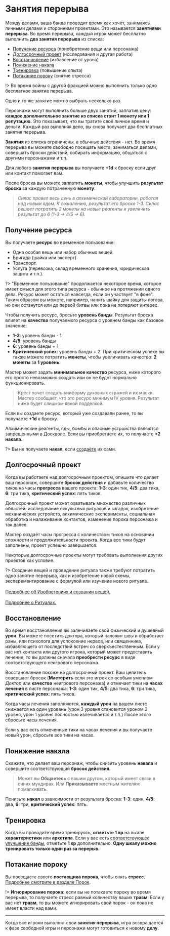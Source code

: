 # Занятия перерыва

Между делами, ваша банда проводит время как хочет, занимаясь личными делами и сторонними проектами. Это называется **занятиями перерыва**. Во время перерыва, каждый игрок может бесплатно выполнить **два занятия перерыва** из списка:

- [Получение ресурса](#Получение-ресурса) (приобретение вещи или персонажа)
- [Долгосрочный проект](#Долгосрочный-проект) (исследования и другая работа)
- [Восстановление](#Восстановление) (избавление от урона)
- [Понижение накала](#Понижение-накала)
- [Тренировка](#Тренировка) (повышение опыта)
- [Потакание пороку](#Потакание-пороку) (снятие стресса)

!> Во время войны с другой фракцией можно выполнить только одно бесплатное занятие перерыва.

Одно и то же занятие можно выбрать несколько раз.

Персонажи могут выполнить больше двух занятий, заплатив цену: **каждое дополнительное занятие из списка стоит 1 монету или 1 репутацию.** Это показывает, что вы тратите своё личное время и деньги. Каждый раз выполняя дело, вы снова получает два бесплатных занятия перерыва.

**Занятия** из списка ограничены, а обычные действия - нет. Во время перерыва вы можете свободно посещать места, заниматься делами, совершать броски действий, собирать информацию, общаться с другими персонажами и т.п.

Для любого **занятия перерыва** вы получаете **+1d** к броску если друг или контакт помогает вам.

После броска вы можете заплатить **монеты**, чтобы улучшить **результат броска** за каждую потраченную **монету**.

> _Силас провел весь день в алхимической лаборатории, работая над новым ядом. К сожалению, результат его броска 1-3. Силас решает потратить 2 монеты на новые реагенты и увеличить результат до 6 (1-3 -> 4/5 -> 6)._

## Получение ресурса

Вы получаете **ресурс** во временное пользование:

- Одна особая вещь или набор обычных вещей.
- Бригада (шайка или эксперт).
- Транспорт.
- Услуга (перевозка, склад временного хранения, юридическая защита и т.п.).

?> "Временное пользование" продолжается некоторое время, которое имеет смысл для этого типа ресурса - обычное на протяжении одного дела. Ресурс может остаться навсегда, если он участвует "в фоне". Таким образом вы можете, например, нанять шайку для защиты логова, но они останутся или до первой битвы или пока не потеряют интерес.

Чтобы получить ресурс, бросьте **уровень банды**. Результат броска влияет на **качество** получаемого ресурса с уровнем банды как базовое значение:

- **1-3**: уровень банды - 1
- **4/5**: уровень банды
- **6**: уровень банды + 1
- **Критический успех**: уровень банды + 2. При критическом успехе вы также можете потратить **монеты**, чтобы увеличивать качество: **2 монеты** за **1 уровень**.

Мастер может задать **минимальное качество** ресурса, ниже которого его просто невозможно создать или он не будет нормально функционировать.

> Крест хочет создать униформу духовных стражей и их маски. Мастер сообщает, что это ресурс минимум IV уровня. Результат ниже будет слишком явной подделкой.

Если вы создаете ресурс, который уже создавали ранее, то вы получаете **+1d** к броску.

Алхимические реагенты, яды, бомбы и опасные устройства являются запрещенными в Доскволе. Если вы приобретаете их, то получаете **+2 накала.**

?> Вы не получаете **накал**, если [создаёте](crafting) их сами.

## Долгосрочный проект

Когда вы работаете над долгосрочным проектом, опишите что делает ваш персонаж, совершите **бросок действия** и добавьте количество тиков на часы **прогресса** вашего проекта: **1-3**: один тик, **4/5**: два тика, **6**: три тика, **критический успех**: пять тиков.

Долгосрочный проект может охватывать множество различных областей: исследование оккультных ритуалов и загадок, изобретение механических устройств, алхимические эксперименты, социальная обработка и налаживание контактов, изменение порока персонажа и так далее.

Мастер создаёт часы прогресса с количеством тиков на основании сложности и продолжительности проекта. Когда все тики будут заполнены, проект успешно завершается.

Некоторые долгосрочные проекты могут требовать выполнения других проектов как условие.

?> Создание вещей и проведение ритуала также требуют потратить одно занятие перерыва, как и изобретение новой схемы, эксперементирование с формулой или изучение нового ритуала.<br><br>[Подробнее об Изобретениях и создании вещей.](crafting)<br><br>[Подробнее о Ритуалах.](rituals)


## Восстановление

Во время восстановления вы залечиваете свой физический и душевный **урон**. Вы можете посетить доктора, который наложит швы и обработает раны, или психолога для успокоение нервов, или священника, избавляющего от последствий встреч со сверхъестественным. Если у вас нет контакта или другого игрока, который может предоставить лечение, то вы должны сначала **преобрести ресурс** в виде соответствующего неигрового персонажа.

Восстановление похоже на долгосрочный проект. Ваш целитель совершает бросок (**Мастерить** если это игрок со особым умением _Доктор_ или **качество** неигрового персонажа) и отмечает тики на **часах лечения** в листе персонажа: **1-3**: один тик, **4/5**: два тика, **6**: три тика, **критический успех**: пять тиков.

Когда часы лечения заполняются, **каждый урон** на вашем листе снижается на один уровень (урон 3 уровня становится уроном 2 уровня, урон 1 уровня полностью излечивается и т.п.) После этого сбросьте часы лечения.

Если у вас есть отмеченные тики на часах лечения и вы получаете новый урон, сбросьте все тики на часах.

## Понижение накала

Скажите, что делает ваш персонаж, чтобы снизить уровень **накала** и совершите соответствующий **бросок действия**.

> Может вы **Общаетесь** с вашим другом, который имеет связи в синих мундирах. Или **Приказываете** местным жителям помалкивать.

Понизьте **накал** в зависимости от результата броска: **1-3**: один, **4/5**: два, **6**: три, **критический успех**: пять.

## Тренировка

Когда вы проводите время тренируясь, **отметьте 1 xp** на шкале **характеристики** или **архетипа**. Если у вас есть [соответствующее улучшение банды](crew-upgrades?id=Тренировка), отметьте **1 xp** дополнительно. **Одну шкалу можно тренировать только один раз за перерыв.**

## Потакание пороку

Вы посещаете своего **поставщика порока**, чтобы снять **стресс**. [Подробнее смотрите в разделе Порок](vice).

!> **Игнорирование порока:** если вы не потакаете пороку во время перерыва, то получаете стресс равный количеству ваших **травм**. Если у вас нет **травм**, то вы можете игнорировать свой порок - он пока не имеет власти над вами.

---

Когда все игроки выполнят свои **занятия перерыва**, игра возвращается к фазе свободной игры и персонажи могут готовиться к новому **делу**.
